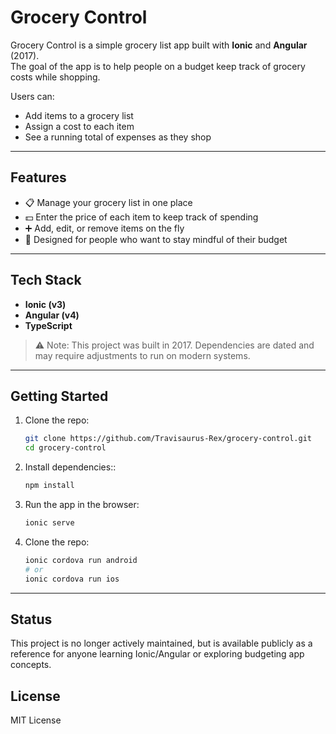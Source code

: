 # Grocery Control  

Grocery Control is a simple grocery list app built with **Ionic** and **Angular** (2017).  
The goal of the app is to help people on a budget keep track of grocery costs while shopping.  

Users can:  
- Add items to a grocery list  
- Assign a cost to each item  
- See a running total of expenses as they shop  

---

## Features  
- 📋 Manage your grocery list in one place  
- 💵 Enter the price of each item to keep track of spending  
- ➕ Add, edit, or remove items on the fly  
- 🛒 Designed for people who want to stay mindful of their budget  

---

## Tech Stack  
- **Ionic (v3)**  
- **Angular (v4)**  
- **TypeScript**  

> ⚠️ Note: This project was built in 2017. Dependencies are dated and may require adjustments to run on modern systems.  

---

## Getting Started  

1. Clone the repo:  
   ```bash
   git clone https://github.com/Travisaurus-Rex/grocery-control.git
   cd grocery-control
   ```

2. Install dependencies::  
   ```bash
   npm install
   ```

3. Run the app in the browser:  
   ```bash
   ionic serve
   ```

4. Clone the repo:  
   ```bash
   ionic cordova run android
   # or
   ionic cordova run ios
   ```

---

## Status

This project is no longer actively maintained, but is available publicly as a reference for anyone learning Ionic/Angular or exploring budgeting app concepts.


## License

MIT License


